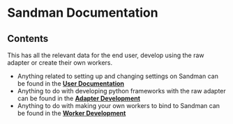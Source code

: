 # Sandman Documentation 

## Contents
This has all the relevant data for the end user, develop using the raw adapter or create their own workers.

- Anything related to setting up and changing settings on Sandman can be found in the [**User Documentation**]()
- Anything to do with developing python frameworks with the raw adapter can be found in the [**Adapter Development**](https://github.com/Project-Dream-Weaver/Sandman/blob/master/docs/raw%20handling/README.md)
- Anything to do with making your own workers to bind to Sandman can be found in the [**Worker Development**](https://github.com/Project-Dream-Weaver/Sandman/blob/master/docs/server%20connections/README.md)
